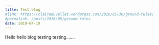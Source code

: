 ```yaml
---
title: Test blog
#link: https://claireduvallet.wordpress.com/2016/05/30/ground-rules/
#permalink: /posts/2016/05/ground-rules
date: 2019-04-19
---
```

Hello hello blog testing testing.......
